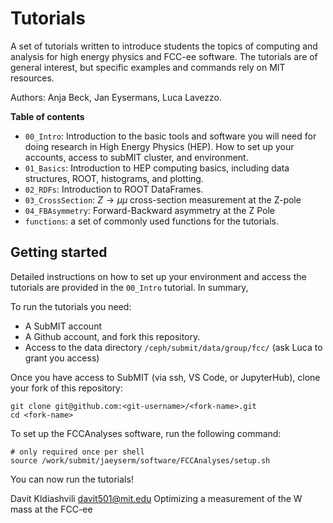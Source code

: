 # Tutorials

A set of tutorials written to introduce students the topics of computing and analysis for high energy physics and FCC-ee software. The tutorials are of general interest, but specific examples and commands rely on MIT resources. 

Authors: Anja Beck, Jan Eysermans, Luca Lavezzo.

**Table of contents**
- `00_Intro`: Introduction to the basic tools and software you will need for doing research in High Energy Physics (HEP). How to set up your accounts, access to subMIT cluster, and environment.
- `01_Basics`: Introduction to HEP computing basics, including data structures, ROOT, histograms, and plotting.
- `02_RDFs`: Introduction to ROOT DataFrames.
- `03_CrossSection`: $Z\rightarrow\mu\mu$ cross-section measurement at the Z-pole
- `04_FBAsymmetry`: Forward-Backward asymmetry at the Z Pole
- `functions`: a set of commonly used functions for the tutorials.

## Getting started

Detailed instructions on how to set up your environment and access the tutorials are provided in the `00_Intro` tutorial. In summary,

To run the tutorials you need:
- A SubMIT account
- A Github account, and fork this repository.
- Access to the data directory `/ceph/submit/data/group/fcc/` (ask Luca to grant you access)

Once you have access to SubMIT (via ssh, VS Code, or JupyterHub), clone your fork of this repository:
```shell
git clone git@github.com:<git-username>/<fork-name>.git
cd <fork-name>
```

To set up the FCCAnalyses software, run the following command:
```shell
# only required once per shell
source /work/submit/jaeyserm/software/FCCAnalyses/setup.sh 
```

You can now run the tutorials!

Davit Kldiashvili <davit501@mit.edu>
Optimizing a measurement of the W mass at the FCC-ee
